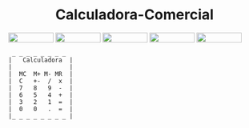 <h1 align="center">Calculadora-Comercial</h1>
<div style="display: inline-block;">
<img align="center" height="20px" width="90px" src="https://img.shields.io/badge/html5-%23E34F26.svg?style=for-the-badge&logo=html5&logoColor=white"/> 
<img align="center" height="20px" width="90px" src="https://img.shields.io/badge/css3-%231572B6.svg?style=for-the-badge&logo=css3&logoColor=white"/> 
<img align="center" height="20px" width="90px" src="https://img.shields.io/badge/javascript-%23323330.svg?style=for-the-badge&logo=javascript&logoColor=%23F7DF1E"/> 
<img align="center" height="20px" width="90px" src="https://img.shields.io/badge/Made%20for-VSCode-1f425f.svg"/> 
<img align="center" height="20px" width="90px" src="https://img.shields.io/badge/Contributions-welcome-brightgreen.svg?style=flat"/>
</div>
<br>

```
 _ _ _ _ _ _ _ _ 
|   Calculadora  |
|                |
|  MC  M+ M- MR  |
|  C   +-  /  x  |
|  7   8   9  -  |
|  6   5   4  +  |
|  3   2   1  =  |
|  0   0   .  =  |
|_ _ _ _ _ _ _ _ |

```

